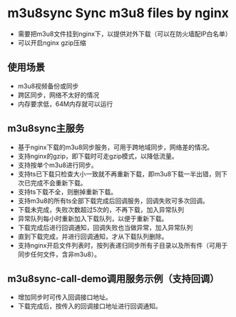 # m3u8sync Sync m3u8 files by nginx 
* 需要把m3u8文件挂到nginx下，以提供对外下载（可以在防火墙配IP白名单）
* 可以开启nginx gzip压缩

## 使用场景
* m3u8视频备份或同步
* 跨区同步，网络不太好的情况
* 内存要求低，64M内存就可以运行

## m3u8sync主服务
* 基于nginx下载的m3u8同步服务，可用于跨地域同步，网络差的情况。
* 支持nginx的gzip，即下载时可走gzip模式，以降低流量。
* 支持按单个m3u8进行同步。
* 支持ts已下载只检查大小一致就不再重新下载，即m3u8下载一半出错，则下次已完成不会重新下载。
* 支持ts下载不全，则删掉重新下载。
* 支持m3u8的所有ts全部下载完成后回调服务，回调失败可多次回调。
* 下载未完成，失败次数超过5次的，不再下载，加入异常队列
* 异常队列每小时重新加入下载队列，以便于重新下载。
* 下载完成后进行回调通知，回调失败也当做异常，加入异常队列
* 直到下载完成，并进行回调通知，才从下载队列删除。
* 支持nginx开启文件列表时，按列表递归同步所有子目录以及所有件（可用于同步任何文件，含非m3u8）。

## m3u8sync-call-demo调用服务示例（支持回调）
* 增加同步时可传入回调接口地址。
* 下载完成后，按传入的回调接口地址进行回调通知。